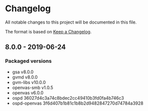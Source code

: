 # Changelog

All notable changes to this project will be documented in this file.

The format is based on [Keep a Changelog](https://keepachangelog.com/en/1.0.0/).

## 8.0.0 - 2019-06-24

### Packaged versions
- gsa v8.0.0
- gvmd v8.0.0
- gvm-libs v10.0.0
- openvas-smb v1.0.5
- openvas v6.0.0
- ospd 36027d4c3a74c8bdec2cc49410b3fd0fa4b746c3
- ospd-openvas 3f6d407b1b81c1b8b2d9482847270d74784a3928